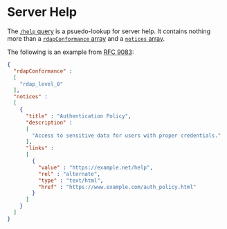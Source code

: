 # Server Help

The [`/help` query](rdap_urls.md#server-help) is a psuedo-lookup for server help. It contains
nothing more than a [`rdapConformance` array](common_data_structures.md#rdapconformance) and
a [`notices` array](common_data_structures.md#notices-and-remarks).

The following is an example from [RFC 9083](https://datatracker.ietf.org/doc/html/rfc9083#name-responding-to-help-queries):

```json
{
  "rdapConformance" :
  [
    "rdap_level_0"
  ],
  "notices" :
  [
    {
      "title" : "Authentication Policy",
      "description" :
      [
        "Access to sensitive data for users with proper credentials."
      ],
      "links" :
      [
        {
          "value" : "https://example.net/help",
          "rel" : "alternate",
          "type" : "text/html",
          "href" : "https://www.example.com/auth_policy.html"
        }
      ]
    }
  ]
}
```

